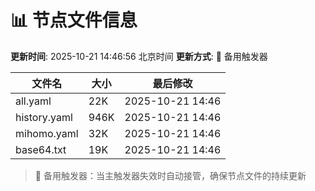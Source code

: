 # 📊 节点文件信息

**更新时间**: 2025-10-21 14:46:56 北京时间
**更新方式**: 🔄 备用触发器

| 文件名 | 大小 | 最后修改 |
|--------|------|----------|
| all.yaml | 22K | 2025-10-21 14:46 |
| history.yaml | 946K | 2025-10-21 14:46 |
| mihomo.yaml | 32K | 2025-10-21 14:46 |
| base64.txt | 19K | 2025-10-21 14:46 |

> 🔄 备用触发器：当主触发器失效时自动接管，确保节点文件的持续更新

